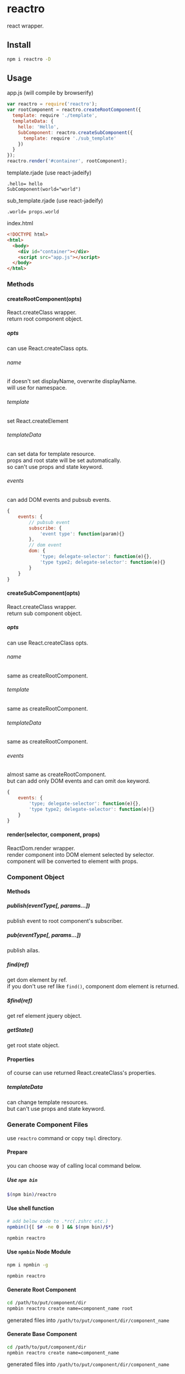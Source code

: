 # reactro
react wrapper.  
<!--[sample source](http://)-->

## Install
```sh
npm i reactro -D
```

## Usage

app.js (will compile by browserify)
```js
var reactro = require('reactro');
var rootComponent = reactro.createRootComponent({
  template: require './template',
  templateData: {
    hello: 'Hello',
    SubComponent: reactro.createSubComponent({
      template: require './sub_template'
    })
  }
});
reactro.render('#container', rootComponent);
```

template.rjade (use react-jadeify)
```jade
.hello= hello
SubComponent(world="world")
```

sub_template.rjade (use react-jadeify)
```jade
.world= props.world
```

index.html
```html
<!DOCTYPE html>
<html>
  <body>
    <div id="container"></div>
    <script src="app.js"></script>
  </body>
</html>
```

### Methods

#### createRootComponent(opts)
React.createClass wrapper.  
return root component object.

##### opts
can use React.createClass opts.

###### name
if doesn't set displayName, overwrite displayName.  
will use for namespace.

###### template
set React.createElement

###### templateData
can set data for template resource.  
props and root state will be set automatically.  
so can't use props and state keyword.

###### events
can add DOM events and pubsub events.
```js
{
    events: {
        // pubsub event
        subscribe: {
            'event type': function(param){}
        },
        // dom event
        dom: {
            'type; delegate-selector': function(e){},
            'type type2; delegate-selector': function(e){}
        }
    }
}
```

#### createSubComponent(opts)
React.createClass wrapper.  
return sub component object.

##### opts
can use React.createClass opts.

###### name
same as createRootComponent.

###### template
same as createRootComponent.

###### templateData
same as createRootComponent.

###### events
almost same as createRootComponent.  
but can add only DOM events and can omit `dom` keyword.

```js
{
    events: {
        'type; delegate-selector': function(e){},
        'type type2; delegate-selector': function(e){}
    }
}
```

#### render(selector, component, props)
ReactDom.render wrapper.  
render component into DOM element selected by selector.  
component will be converted to element with props.

### Component Object

#### Methods

##### publish(eventType[, params...])
publish event to root component's subscriber.

##### pub(eventType[, params...])
publish ailas.

##### find(ref)
get dom element by ref.  
if you don't use ref like `find()`, component dom element is returned.

##### $find(ref)
get ref element jquery object.

##### getState()
get root state object.

#### Properties
of course can use returned React.createClass's properties.
##### templateData
can change template resources.  
but can't use props and state keyword.

### Generate Component Files
use `reactro` command or copy `tmpl` directory.

#### Prepare
you can choose way of calling local command below.

##### Use `npm bin`
```sh
$(npm bin)/reactro
```

#### Use shell function
```sh
# add below code to .*rc(.zshrc etc.)
npmbin(){[ $# -ne 0 ] && $(npm bin)/$*}
```

```sh
npmbin reactro
```

#### Use `npmbin` Node Module
```sh
npm i npmbin -g
```
```sh
npmbin reactro
```

#### Generate Root Component
```sh
cd /path/to/put/component/dir
npmbin reactro create name=component_name root
```
generated files into `/path/to/put/component/dir/component_name`


#### Generate Base Component
```sh
cd /path/to/put/component/dir
npmbin reactro create name=component_name
```
generated files into `/path/to/put/component/dir/component_name`
